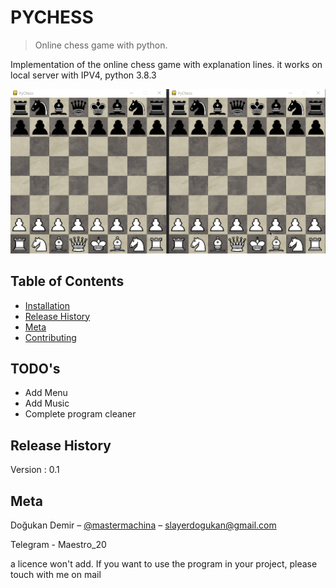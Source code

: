 # PYCHESS

> Online chess game with python.

Implementation of the online chess game with explanation lines. it works on local server with IPV4, python 3.8.3

![chess](Assets/chess.gif)

## Table of Contents

* [Installation](#Installation)
* [Release History](#Release-History)
* [Meta](#Meta)
* [Contributing](#Contributing)

## TODO's

* Add Menu
* Add Music
* Complete program cleaner

## Release History
  
  Version : 0.1

## Meta

Doğukan Demir – [@mastermachina](https://github.com/mastermachina) – slayerdogukan@gmail.com

Telegram - Maestro_20

a licence won't add. If you want to use the program in your project, please touch with me on mail
